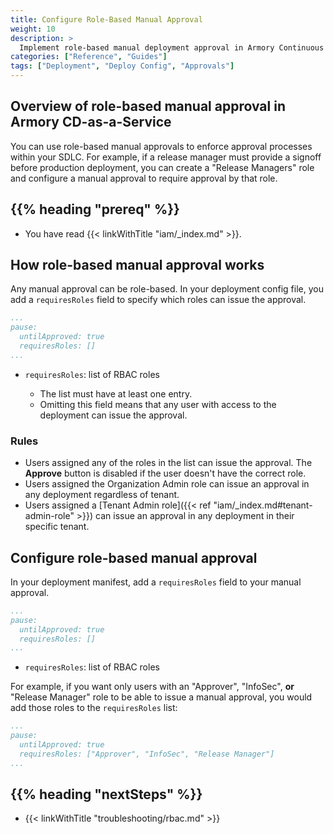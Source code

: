 ```yaml
---
title: Configure Role-Based Manual Approval
weight: 10
description: >
  Implement role-based manual deployment approval in Armory Continuous Deployment-as-a-Service.
categories: ["Reference", "Guides"]
tags: ["Deployment", "Deploy Config", "Approvals"]
---
```


## Overview of role-based manual approval in Armory CD-as-a-Service

You can use role-based manual approvals to enforce approval processes within your SDLC. For example, if a release manager must provide a signoff before production deployment, you can create a "Release Managers" role and configure a manual approval to require approval by that role.

## {{% heading "prereq" %}}

* You have read {{< linkWithTitle "iam/_index.md" >}}.

## How role-based manual approval works

Any manual approval can be role-based. In your deployment config file, you add a `requiresRoles` field to specify which roles can issue the approval.

```yaml
...
pause:
  untilApproved: true
  requiresRoles: []
...
```

- `requiresRoles`: list of RBAC roles

  - The list must have at least one entry.
  - Omitting this field means that any user with access to the deployment can issue the approval.

### Rules

* Users assigned any of the roles in the list can issue the approval. The **Approve** button is disabled if the user doesn't have the correct role.
* Users assigned the Organization Admin role can issue an approval in any deployment regardless of tenant.
* Users assigned a [Tenant Admin role]({{< ref "iam/_index.md#tenant-admin-role" >}}) can issue an approval in any deployment in their specific tenant.

## Configure role-based manual approval

In your deployment manifest, add a `requiresRoles` field to your manual approval.

```yaml
...
pause:
  untilApproved: true
  requiresRoles: []
...
```

- `requiresRoles`: list of RBAC roles

For example, if you want only users with an "Approver", "InfoSec", **or** "Release Manager" role to be able to issue a manual approval, you would add those roles to the `requiresRoles` list:

```yaml
...
pause:
  untilApproved: true
  requiresRoles: ["Approver", "InfoSec", "Release Manager"]
...
```

## {{%  heading "nextSteps" %}}

* {{< linkWithTitle "troubleshooting/rbac.md" >}}